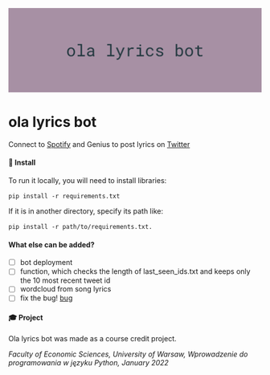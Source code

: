 ![ola lyrics bot](Images/image.png)
# ola lyrics bot

Connect to [Spotify](https://open.spotify.com/playlist/2VQxlEsq39DGjFxJ0o5nMo?si=6c5ad4f44d9544be) and Genius to post lyrics on [Twitter](https://twitter.com/olalyricsbot)

#### 🔧 Install

To run it locally, you will need to install libraries:

    pip install -r requirements.txt

If it is in another directory, specify its path like:

    pip install -r path/to/requirements.txt.

#### What else can be added?

 - [ ] bot deployment
 - [ ] function, which checks the length of last_seen_ids.txt and keeps only the 10 most recent tweet id
 - [ ] wordcloud from song lyrics
 - [ ] fix the bug! [bug](Images/bug_1.png)

#### 🎓 Project

Ola lyrics bot was made as a course credit project.

*Faculty of Economic Sciences, University of Warsaw,
Wprowadzenie do programowania w języku Python, January 2022* 